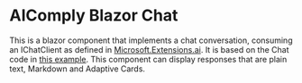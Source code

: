# AIComply Blazor Chat

This is a blazor component that implements a chat conversation, consuming an IChatClient as defined in [Microsoft.Extensions.ai](https://learn.microsoft.com/en-us/dotnet/ai/ai-extensions).
It is based on the Chat code in [this example](https://devblogs.microsoft.com/dotnet/announcing-dotnet-ai-template-preview1/).
This component can display responses that are plain text, Markdown and Adaptive Cards.


